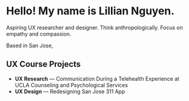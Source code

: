# Hello! My name is Lillian Nguyen.
Aspiring UX researcher and designer. Think anthropologically. 
Focus on empathy and compassion. 

Based in San Jose, 

## UX Course Projects
* **UX Research** — Communication During a Telehealth Experience at UCLA Counseling and Psychological Services
* **UX Design** — Redesigning San Jose 311 App



